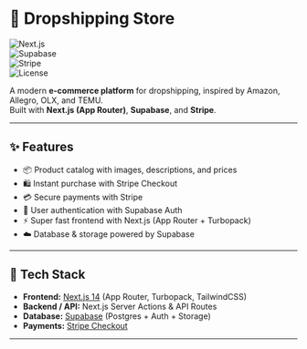 # 🛒 Dropshipping Store  

![Next.js](https://img.shields.io/badge/Next.js-14-black?style=flat&logo=nextdotjs)  
![Supabase](https://img.shields.io/badge/Supabase-Database%20%26%20Auth-green?style=flat&logo=supabase)  
![Stripe](https://img.shields.io/badge/Stripe-Payments-blue?style=flat&logo=stripe)  
![License](https://img.shields.io/badge/License-MIT-yellow.svg)  

A modern **e-commerce platform** for dropshipping, inspired by Amazon, Allegro, OLX, and TEMU.  
Built with **Next.js (App Router)**, **Supabase**, and **Stripe**.  

---

## ✨ Features
- 📦 Product catalog with images, descriptions, and prices  
- 🛍️ Instant purchase with Stripe Checkout  
- 💳 Secure payments with Stripe  
- 🔐 User authentication with Supabase Auth  
- ⚡ Super fast frontend with Next.js (App Router + Turbopack)  
- ☁️ Database & storage powered by Supabase  

---

## 🚀 Tech Stack
- **Frontend:** [Next.js 14](https://nextjs.org/) (App Router, Turbopack, TailwindCSS)  
- **Backend / API:** Next.js Server Actions & API Routes  
- **Database:** [Supabase](https://supabase.com/) (Postgres + Auth + Storage)  
- **Payments:** [Stripe Checkout](https://stripe.com/)  

---

